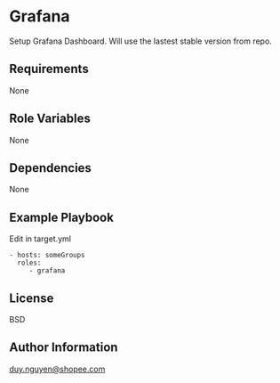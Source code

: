 Grafana
=========

Setup Grafana Dashboard. Will use the lastest stable version from repo.

Requirements
------------

None

Role Variables
--------------

None

Dependencies
------------

None

Example Playbook
----------------

Edit in target.yml

    - hosts: someGroups
      roles:
         - grafana

License
-------

BSD

Author Information
------------------

duy.nguyen@shopee.com
